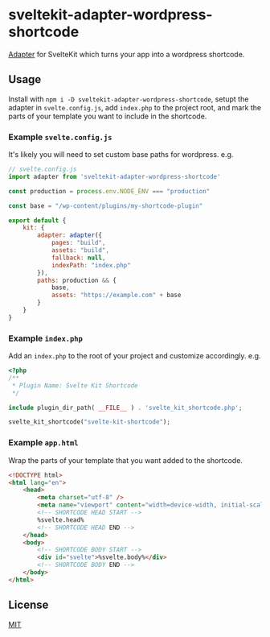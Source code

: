 # sveltekit-adapter-wordpress-shortcode

[Adapter](https://kit.svelte.dev/docs#adapters) for SvelteKit which turns your app into a wordpress shortcode.

## Usage

Install with `npm i -D sveltekit-adapter-wordpress-shortcode`, setupt the adapter in `svelte.config.js`, add `index.php` to the project root, and mark the parts of your template you want to include in the shortcode.

### Example `svelte.config.js` 

It's likely you will need to set custom base paths for wordpress. e.g.

```js
// svelte.config.js
import adapter from 'sveltekit-adapter-wordpress-shortcode'

const production = process.env.NODE_ENV === "production"

const base = "/wp-content/plugins/my-shortcode-plugin"

export default {
    kit: {
        adapter: adapter({
            pages: "build",
            assets: "build",
            fallback: null,
            indexPath: "index.php"
        }),
        paths: production && {
            base,
            assets: "https://example.com" + base
        }
    }
}
```

### Example `index.php`

Add an `index.php` to the root of your project and customize accordingly. e.g.

```php
<?php
/**
 * Plugin Name: Svelte Kit Shortcode
 */

include plugin_dir_path( __FILE__ ) . 'svelte_kit_shortcode.php';

svelte_kit_shortcode("svelte-kit-shortcode");
```


### Example `app.html`

Wrap the parts of your template that you want added to the shortcode. 


```html
<!DOCTYPE html>
<html lang="en">
	<head>
		<meta charset="utf-8" />
		<meta name="viewport" content="width=device-width, initial-scale=1" />
        <!-- SHORTCODE HEAD START -->
		%svelte.head%
        <!-- SHORTCODE HEAD END -->
	</head>
	<body>
        <!-- SHORTCODE BODY START -->
        <div id="svelte">%svelte.body%</div>
        <!-- SHORTCODE BODY END -->
	</body>
</html>
```

## License

[MIT](LICENSE)